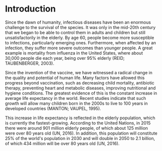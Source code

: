 # Introduction

Since the dawn of humanity, infectious diseases have been an enormous challenge to the survival of the species. It was only in the mid-20th century that we began to be able to control them in adults and children but still unsatisfactorily in the elderly. By age 60, people become more susceptible to infections, particularly emerging ones. Furthermore, when affected by an infection, they suffer more severe outcomes than younger people. A great example is mortality from influenza in the United States, where about 30,000 people die each year, being over 95% elderly \(REID; TAUBENBERGER, 2003\).

Since the invention of the vaccine, we have witnessed a radical change in the quality and potential of human life. Many factors have allowed this progress beyond vaccination, such as decreasing child mortality, antibiotic therapy, preventing heart and metabolic diseases, improving nutritional and hygiene conditions. The greatest evidence of this is the constant increase in average life expectancy in the world. Recent studies indicate that such growth will allow many children born in the 2000s to live to 100 years in developed countries \(MANTON; VAUPEL, 1995\).

This increase in life expectancy is reflected in the elderly population, which is currently the fastest-growing. According to the United Nations, in 2015 there were around 901 million elderly people, of which about 125 million were over 80 years old \(UN, 2016\). In addition, this population will constitute 25% of the world's population in 2030 and will double in 2050 to 2.1 billion, of which 434 million will be over 80 years old \(UN, 2016\).

